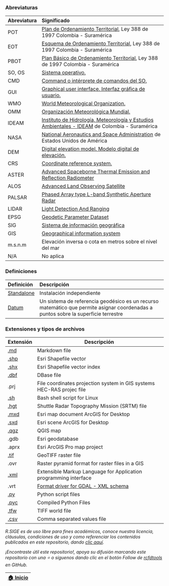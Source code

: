### Abreviaturas

| Abreviatura  | Significado                                                                                                                                                           |
|:-------------|:----------------------------------------------------------------------------------------------------------------------------------------------------------------------|
| POT          | [Plan de Ordenamiento Territorial](http://www.secretariasenado.gov.co/senado/basedoc/ley_0388_1997.html), Ley 388 de 1997 Colombia - Suramérica                       |
| EOT          | [Esquema de Ordenamiento Territorial](http://www.secretariasenado.gov.co/senado/basedoc/ley_0388_1997.html), Ley 388 de 1997 Colombia - Suramérica                    |
| PBOT         | [Plan Básico de Ordenamiento Territorial](http://www.secretariasenado.gov.co/senado/basedoc/ley_0388_1997.html), Ley 388 de 1997 Colombia - Suramérica                |
| SO, OS       | [Sistema operativo.](https://en.wikipedia.org/wiki/Operating_system)                                                                                                  |
| CMD          | [Command o intérprete de comandos del SO.](https://en.wikipedia.org/wiki/Cmd.exe)                                                                                     |
| GUI          | [Graphical user interface. Interfaz gráfica de usuario.](https://en.wikipedia.org/wiki/Graphical_user_interface)                                                      |
| WMO          | [World Meteorological Organization.](https://public.wmo.int/en)                                                                                                       |
| OMM          | [Organización Meteorológica Mundial.](https://public.wmo.int/es)                                                                                                      |
| IDEAM        | [Instituto de Hidrología, Meteorología y Estudios Ambientales - IDEAM](http://www.ideam.gov.co/) de Colombia - Suramérica                                             |
| NASA         | [National Aeronautics and Space Administration](https://www.nasa.gov/) de Estados Unidos de América                                                                   |
| DEM          | [Digital elevation model. Modelo digital de elevación.](https://pro.arcgis.com/en/pro-app/2.8/tool-reference/spatial-analyst/exploring-digital-elevation-models.htm)  |
| CRS          | [Coordinate reference system.](https://docs.qgis.org/3.22/en/docs/gentle_gis_introduction/coordinate_reference_systems.html)                                          |
| ASTER        | [Advanced Spaceborne Thermal Emission and Reflection Radiometer ](https://asterweb.jpl.nasa.gov/gdem.asp)                                                             |
| ALOS         | [Advanced Land Observing Satellite](https://asf.alaska.edu/data-sets/sar-data-sets/alos-palsar/)                                                                      |
| PALSAR       | [Phased Array type L-band Synthetic Aperture Radar ](https://asf.alaska.edu/data-sets/sar-data-sets/alos-palsar/)                                                     |
| LIDAR        | [Light Detection And Ranging](https://en.wikipedia.org/wiki/Lidar)                                                                                                    |
| EPSG         | [Geodetic Parameter Dataset](https://en.wikipedia.org/wiki/EPSG_Geodetic_Parameter_Dataset)                                                                           |
| SIG          | [Sistema de información geográfica](https://www.esri.com/es-es/what-is-gis/overview)                                                                                  |
| GIS          | [Geographical information system](https://www.esri.com/en-us/what-is-gis/overview)                                                                                    |
| m.s.n.m      | Elevación inversa o cota en metros sobre el nivel del mar                                                                                                             |
| N/A          | No aplica                                                                                                                                                             |


### Definiciones

| Definición                                                        | Descripción                                                                                                                         |
|:------------------------------------------------------------------|:------------------------------------------------------------------------------------------------------------------------------------|
| [Standalone](https://en.wikipedia.org/wiki/Standalone_software)   | Instalación independiente                                                                                                           |
| [Datum](https://en.wikipedia.org/wiki/Geodetic_datum)             | Un sistema de referencia geodésico es un recurso matemático que permite asignar coordenadas a puntos sobre la superficie terrestre  |


### Extensiones y tipos de archivos

| Extensión                                   | Descripción                                                                      |
|:--------------------------------------------|----------------------------------------------------------------------------------|
| [.md](https://fileinfo.com/extension/md)    | Markdown file                                                                    |
| [.shp](https://fileinfo.com/extension/shp)  | Esri Shapefile vector                                                            |
| [.shx](https://fileinfo.com/extension/shx)  | Esri Shapefile vector index                                                      |
| [.dbf](https://fileinfo.com/extension/dbf)  | DBase file                                                                       |
| .prj                                        | File coordinates projection system in GIS systems<br>HEC-RAS projec file         |
| [.sh](https://fileinfo.com/extension/sh)    | Bash shell script for Linux                                                      |
| [.hgt](https://fileinfo.com/extension/hgt)  | Shuttle Radar Topography Mission (SRTM) file                                     |
| [.mxd](https://fileinfo.com/extension/mxd)  | Esri map document ArcGIS for Desktop                                             |
| [.sxd](https://fileinfo.com/extension/sxd)  | Esri scene ArcGIS for Desktop                                                    |
| [.qgz](https://fileinfo.com/extension/qgz)  | QGIS map                                                                         |
| .gdb                                        | Esri geodatabase                                                                 |
| .aprx                                       | Esri ArcGIS Pro map project                                                      |
| [.tif](https://fileinfo.com/extension/tif)  | GeoTIFF raster file                                                              |
| .ovr                                        | Raster pyramid format for raster files in a GIS                                  |
| [.xml](https://fileinfo.com/extension/xml)  | Extensible Markup Language for Application programming interface                 |
| .vrt                                        | [Format driver for GDAL -  XML schema](https://gdal.org/drivers/raster/vrt.html) |
| [.py](https://fileinfo.com/extension/py)    | Python script files                                                              |
| [.pyc](https://fileinfo.com/extension/pyc)  | Compiled Python Files                                                            |
| [.tfw](https://fileinfo.com/extension/tfw)  | TIFF world file                                                                  |
| [.csv](https://fileinfo.com/extension/csv)  | Comma separated values file                                                      |


_R.SIGE es de uso libre para fines académicos, conoce nuestra licencia, cláusulas, condiciones de uso y como referenciar los contenidos publicados en este repositorio, dando [clic aquí](LICENSE.md)._

_¡Encontraste útil este repositorio!, apoya su difusión marcando este repositorio con una ⭐ o síguenos dando clic en el botón Follow de [rcfdtools](https://github.com/rcfdtools) en GitHub._

| [:house: Inicio](README.md) |
|-----------------------------|